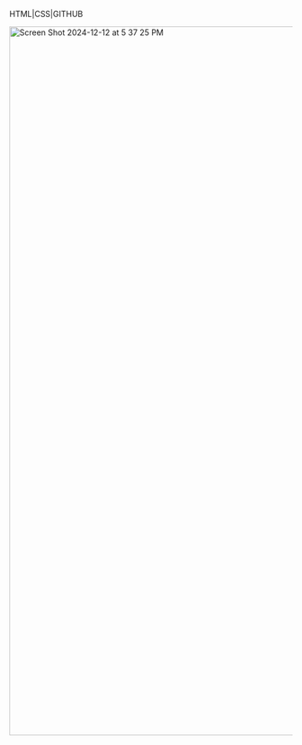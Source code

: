 HTML|CSS|GITHUB

<img width="1259" alt="Screen Shot 2024-12-12 at 5 37 25 PM" src="https://github.com/user-attachments/assets/0a4ca486-56c8-45dd-b8c5-b9ed378cc626" />
